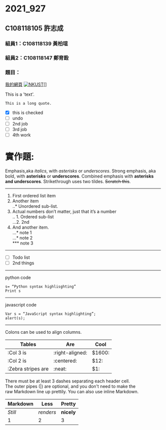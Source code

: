 # 2021_927

## C108118105 許志成

### 組員1：C108118139 黃柏瑄
### 組員2：C108118147 鄭育銓

### 題目：

[我的網頁](https://www.nkust.edu.tw)
[![NKUST](https://www.nkust.edu.tw/var/file/0/1000/img/513/182513897.png)](https://www.nkust.edu.tw)[]

This is a 'text'.

```
This is a long quote.
```

- [x] this is checked
- [ ] undo
- [ ] 2nd job
- [ ] 3rd job
- [ ] 4th work

# 實作題:

Emphasis,aka *italics*, with *asterisks* or *underscores*.
Strong emphasis, aka bold, with **asterisks** or **underscores**.
Combined emphasis with **asterisks and underscores**.
Strikethrough uses two tildes. <s>Scratch this</s>.
  
---
  
1. First ordered list item</br>
2. Another item</br>
..* Unordered sub-list.</br>
3. Actual numbers don’t matter, just that it’s a number</br>
.. 1. Ordered sub-list</br>
…2. 2nd</br>
4. And another item. </br>
...* note 1</br>
...* note 2</br>
*** note 3</br>
  
---
  
- [ ] Todo list
- [ ] 2nd things

---

python code
```python=
s= “Python syntax highlisghting”
Print s
```
---
javascript code
```javascript=
Var s = “JavaScript syntax highlighting”;
alert(s);
```

---

Colons can be used to align columns.

|Tables |Are |Cool|
|-------|----|----|
|:Col 3 is|:right-aligned:|$1600:|
|:Col 2 is|:centered:|$12:|
|:Zebra stripes are|:neat:|$1:|

There must be at least 3 dashes separating each header cell.</br>
The outer pipes (|) are optional, and you don't need to make the</br>
raw Markdown line up prettily. You can also use inline Markdown.</br>

|Markdown|Less|Pretty|
|--------|----|------|
|*Still*|*renders*|**nicely**|
|1|2|3|
